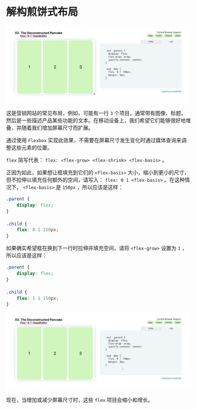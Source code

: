 # 解构煎饼式布局



![效果](assets/images/效果.gif)



这是营销网站的常见布局，例如，可能有一行 `3` 个项目，通常带有图像、标题，然后是一些描述产品某些功能的文本。在移动设备上，我们希望它们能够很好地堆叠，并随着我们增加屏幕尺寸而扩展。

通过使用 `Flexbox` 实现此效果，不需要在屏幕尺寸发生变化时通过媒体查询来调整这些元素的位置。

`flex` 简写代表： `flex: <flex-grow> <flex-shrink> <flex-basis>` 。

正因为如此，如果想让框填充到它们的 `<flex-basis>` 大小，缩小到更小的尺寸，但不拉伸以填充任何额外的空间，请写入： `flex: 0 1 <flex-basis>` 。在这种情况下， `<flex-basis>` 是 `150px` ，所以应该是这样：

```css
.parent {
    display: flex;
}

.child {
    flex: 0 1 150px;
}
```

如果确实希望框在换到下一行时拉伸并填充空间，请将 `<flex-grow>` 设置为 `1` ，所以应该是这样：

```css
.parent {
    display: flex;
}

.child {
    flex: 1 1 150px;
}
```

![效果2](assets/images/效果2.gif)

现在，当增加或减少屏幕尺寸时，这些 `flex` 项目会缩小和增长。
